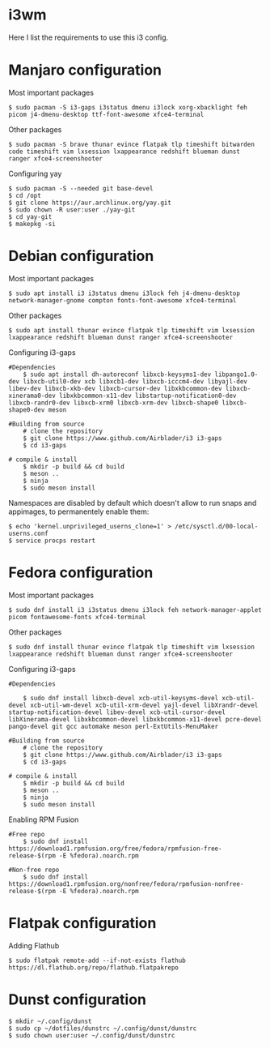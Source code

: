 # i3wm

Here I list the requirements to use this i3 config.

# Manjaro configuration

Most important packages

    $ sudo pacman -S i3-gaps i3status dmenu i3lock xorg-xbacklight feh picom j4-dmenu-desktop ttf-font-awesome xfce4-terminal

Other packages

    $ sudo pacman -S brave thunar evince flatpak tlp timeshift bitwarden code timeshift vim lxsession lxappearance redshift blueman dunst ranger xfce4-screenshooter

Configuring yay

    $ sudo pacman -S --needed git base-devel
    $ cd /opt
    $ git clone https://aur.archlinux.org/yay.git
    $ sudo chown -R user:user ./yay-git
    $ cd yay-git
    $ makepkg -si


# Debian configuration

Most important packages

    $ sudo apt install i3 i3status dmenu i3lock feh j4-dmenu-desktop network-manager-gnome compton fonts-font-awesome xfce4-terminal

Other packages

    $ sudo apt install thunar evince flatpak tlp timeshift vim lxsession lxappearance redshift blueman dunst ranger xfce4-screenshooter

Configuring i3-gaps
    
    #Dependencies
        $ sudo apt install dh-autoreconf libxcb-keysyms1-dev libpango1.0-dev libxcb-util0-dev xcb libxcb1-dev libxcb-icccm4-dev libyajl-dev libev-dev libxcb-xkb-dev libxcb-cursor-dev libxkbcommon-dev libxcb-xinerama0-dev libxkbcommon-x11-dev libstartup-notification0-dev libxcb-randr0-dev libxcb-xrm0 libxcb-xrm-dev libxcb-shape0 libxcb-shape0-dev meson
    
    #Building from source
        # clone the repository
        $ git clone https://www.github.com/Airblader/i3 i3-gaps
        $ cd i3-gaps

    # compile & install
        $ mkdir -p build && cd build
        $ meson ..
        $ ninja
        $ sudo meson install

Namespaces are disabled by default which doesn't allow to run snaps and appimages, to permanentely enable them:

    $ echo 'kernel.unprivileged_userns_clone=1' > /etc/sysctl.d/00-local-userns.conf
    $ service procps restart


# Fedora configuration

Most important packages

    $ sudo dnf install i3 i3status dmenu i3lock feh network-manager-applet picom fontawesome-fonts xfce4-terminal

Other packages

    $ sudo dnf install thunar evince flatpak tlp timeshift vim lxsession lxappearance redshift blueman dunst ranger xfce4-screenshooter

Configuring i3-gaps
    
    #Dependencies

        $ sudo dnf install libxcb-devel xcb-util-keysyms-devel xcb-util-devel xcb-util-wm-devel xcb-util-xrm-devel yajl-devel libXrandr-devel startup-notification-devel libev-devel xcb-util-cursor-devel libXinerama-devel libxkbcommon-devel libxkbcommon-x11-devel pcre-devel pango-devel git gcc automake meson perl-ExtUtils-MenuMaker

    #Building from source
        # clone the repository
        $ git clone https://www.github.com/Airblader/i3 i3-gaps
        $ cd i3-gaps

    # compile & install
        $ mkdir -p build && cd build
        $ meson ..
        $ ninja
        $ sudo meson install

Enabling RPM Fusion
    
    #Free repo
        $ sudo dnf install https://download1.rpmfusion.org/free/fedora/rpmfusion-free-release-$(rpm -E %fedora).noarch.rpm   
    
    #Non-free repo
        $ sudo dnf install https://download1.rpmfusion.org/nonfree/fedora/rpmfusion-nonfree-release-$(rpm -E %fedora).noarch.rpm

# Flatpak configuration

Adding Flathub

    $ sudo flatpak remote-add --if-not-exists flathub https://dl.flathub.org/repo/flathub.flatpakrepo

# Dunst configuration
    
    
    $ mkdir ~/.config/dunst
    $ sudo cp ~/dotfiles/dunstrc ~/.config/dunst/dunstrc
    $ sudo chown user:user ~/.config/dunst/dunstrc
